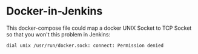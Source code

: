 # Docker-in-Jenkins

This docker-compose file could map a docker UNIX Socket to TCP Socket so that you won't this problem in Jenkins:

```
dial unix /usr/run/docker.sock: connect: Permission denied
```